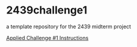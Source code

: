 # 2439challenge1
a template repository for the 2439 midterm project

[Applied Challenge #1 Instructions](https://docs.google.com/document/d/e/2PACX-1vTbclFb83xohS9hWkVu7YA7JnSVJqh5Lz53HwQE6UONAhgtpvLjYeUGF1lqurwyjg/pub)
